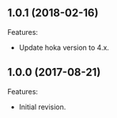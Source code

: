 <!--
	Markdown
	Copyright 2017-2018 IS2T. All rights reserved.
	For demonstration purpose only.
	IS2T PROPRIETARY. Use is subject to license terms.
-->

## 1.0.1 (2018-02-16)
Features:
  - Update hoka version to 4.x.
  
## 1.0.0 (2017-08-21)
Features:
  - Initial  revision.